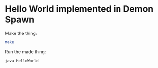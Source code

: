 # Hello World implemented in Demon Spawn

Make the thing:

```sh
make
```

Run the made thing:

```sh
java HelloWorld
```
